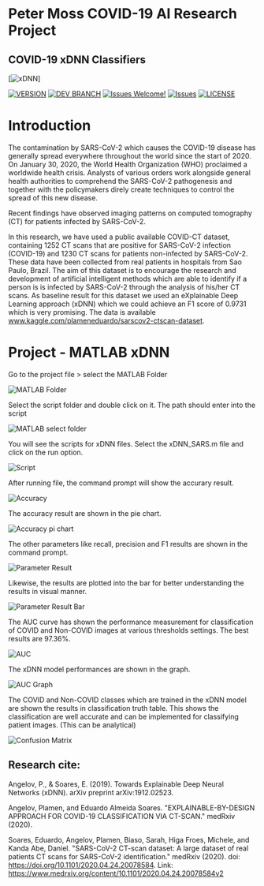 # Peter Moss COVID-19 AI Research Project
## COVID-19 xDNN Classifiers
[![xDNN](../../../Media/Images/covid-19-ai-research-xdnn.png)]

[![VERSION](https://img.shields.io/badge/VERSION-0.0.0-blue.svg)](https://github.com/COVID-19-AI-Research-Project/xDNN/tree/0.0.0) [![DEV BRANCH](https://img.shields.io/badge/DEV%20BRANCH-0.1.0-blue.svg)](https://github.com/COVID-19-AI-Research-Project/xDNN/tree/0.1.0) [![Issues Welcome!](https://img.shields.io/badge/Contributions-Welcome-lightgrey.svg)](CONTRIBUTING.md) [![Issues](https://img.shields.io/badge/Issues-Welcome-lightgrey.svg)](issues) [![LICENSE](https://img.shields.io/badge/LICENSE-MIT-blue.svg)](LICENSE)

#  Introduction

The contamination by SARS-CoV-2 which causes the COVID-19 disease has generally spread everywhere throughout the world since the start of 2020. On January 30, 2020, the World Health Organization (WHO) proclaimed a worldwide health crisis. Analysts of various orders work alongside general health authorities to comprehend the SARS-CoV-2 pathogenesis and together with the policymakers direly create techniques to control the spread of this new disease.

Recent findings have observed imaging patterns on computed tomography (CT) for patients infected by SARS-CoV-2.

In this research, we have used a public available COVID-CT dataset, containing 1252 CT scans that are positive for SARS-CoV-2 infection (COVID-19) and 1230 CT scans for patients non-infected by SARS-CoV-2.
These data have been collected from real patients in hospitals from Sao Paulo, Brazil.
The aim of this dataset is to encourage the research and development of artificial intelligent methods which are able to identify if a person is is infected by SARS-CoV-2 through the analysis of his/her CT scans.
As baseline result for this dataset we used an eXplainable Deep Learning approach (xDNN) which we could achieve an F1 score of 0.9731 which is very promising.
The data is available www.kaggle.com/plameneduardo/sarscov2-ctscan-dataset.


# Project - MATLAB xDNN

Go to the project file > select the MATLAB Folder

![MATLAB Folder](../1/Media/Images/README/image_01.jpg)


Select the script folder and double click on it. The path should enter into the script

![MATLAB select folder](../1/Media/Images/README/image_02.jpg)

You will see the scripts for xDNN files. Select the xDNN_SARS.m file and click on the run option.

![Script](../1/Media/Images/README/image_03.jpg)

After running file, the command prompt will show the accurary result.

![Accuracy](../1/Media/Images/README/image_04.jpg)

The accuracy result are shown in the pie chart.

![Accuracy pi chart](../1/Media/Images/README/image_07.jpg)

The other parameters like recall, precision and F1 results are shown in the command prompt.

![Parameter Result](../1/Media/Images/README/image_05.jpg)

Likewise, the results are plotted into the bar for better understanding the results in visual manner.

![Parameter Result Bar](../1/Media/Images/README/image_08.jpg)

The AUC curve has shown the performance measurement for classification of COVID and Non-COVID images at various thresholds settings. The best results are 97.36%.

![AUC](../1/Media/Images/README/image_06.jpg)

The xDNN model performances are shown in the graph.

![AUC Graph](../1/Media/Images/README/image_09.jpg)

The COVID and Non-COVID classes which are trained in the xDNN model are shown the results in classification truth table. This shows the classification are well accurate and can be implemented for classifying patient images. (This can be analytical)

![Confusion Matrix](../1/Media/Images/README/image_10.jpg)



## Research cite:

Angelov, P., & Soares, E. (2019). Towards Explainable Deep Neural Networks (xDNN). arXiv preprint arXiv:1912.02523.

Angelov, Plamen, and Eduardo Almeida Soares. "EXPLAINABLE-BY-DESIGN APPROACH FOR COVID-19 CLASSIFICATION VIA CT-SCAN." medRxiv (2020).

Soares, Eduardo, Angelov, Plamen, Biaso, Sarah, Higa Froes, Michele, and Kanda Abe, Daniel. "SARS-CoV-2 CT-scan dataset: A large dataset of real patients CT scans for SARS-CoV-2 identification." medRxiv (2020). doi: https://doi.org/10.1101/2020.04.24.20078584.
Link: https://www.medrxiv.org/content/10.1101/2020.04.24.20078584v2
